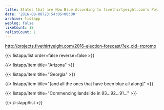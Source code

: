 ```yaml
---
title: States that are Now Blue According to fivethirtyeight.com's Polls-only Forecast
date: '2016-08-08T23:54:05+00:00'
archive: listapp
weblog: false
likeCount: 18
relistCount: 1
---
```


http://projects.fivethirtyeight.com/2016-election-forecast/?ex_cid=rrpromo

<!--more-->

{{< listapp/list order=false reverse=false >}}

   {{< listapp/item title="Arizona" >}}

   {{< listapp/item title="Georgia" >}}

   {{< listapp/item title="[and all the ones that have been blue all along]" >}}

   {{< listapp/item title="Commencing landslide in 93...92...91..." >}}

{{< /listapp/list >}}
